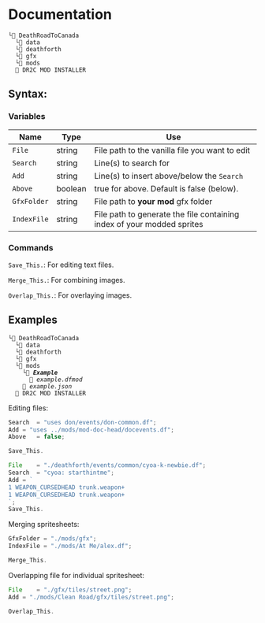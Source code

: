 # Documentation
```
└📁 DeathRoadToCanada
  └📁 data
  └📁 deathforth
  └📁 gfx
  └📁 mods
  🐴 DR2C MOD INSTALLER
```
## Syntax:

### Variables
| Name        | Type    | Use                                                                    |
|-------------|---------|------------------------------------------------------------------------|
| `File`      | string  | File path to the vanilla file you want to edit                         |
| `Search`    | string  | Line(s) to search for                                                  |
| `Add`       | string  | Line(s) to insert above/below the `Search`                             |
| `Above`     | boolean | true for above. Default is false (below).                                      |
| `GfxFolder` | string  | File path to **your mod** gfx folder                                   |
| `IndexFile` | string  | File path to generate the file containing index of your modded sprites |

### Commands
`Save_This.`: For editing text files.

`Merge_This.`: For combining images.

`Overlap_This.`: For overlaying images.

## Examples
<pre><code>└📁 DeathRoadToCanada
  └📁 data
  └📁 deathforth
  └📁 gfx
  └📁 mods
    └📂 <b><em>Example</em></b>
      📑 <em>example.dfmod</em>
    📄 <em>example.json</em>
  🐴 DR2C MOD INSTALLER
</code></pre>

Editing files:
```ts
Search	= "uses don/events/don-common.df";
Add	= "uses ../mods/mod-doc-head/docevents.df";
Above	= false;

Save_This.
```

```ts
File	= "./deathforth/events/common/cyoa-k-newbie.df";
Search	= "cyoa: starthintme";
Add	= `
1 WEAPON_CURSEDHEAD trunk.weapon+
1 WEAPON_CURSEDHEAD trunk.weapon+
`;
Save_This.
```

Merging spritesheets:
```ts
GfxFolder = "./mods/gfx";
IndexFile = "./mods/At Me/alex.df";

Merge_This.
```

Overlapping file for individual spritesheet:
```ts
File	= "./gfx/tiles/street.png";
Add	= "./mods/Clean Road/gfx/tiles/street.png";

Overlap_This.
```